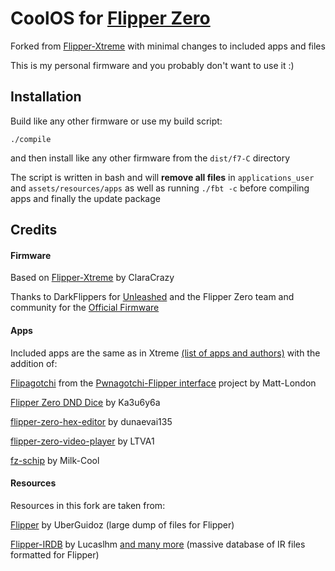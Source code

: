 # CoolOS for [Flipper Zero](https://flipperzero.one/)

Forked from [Flipper-Xtreme](https://github.com/ClaraCrazy/Flipper-Xtreme) with minimal changes to included apps and files

This is my personal firmware and you probably don't want to use it :)

## Installation

Build like any other firmware or use my build script:

`./compile`

and then install like any other firmware from the `dist/f7-C` directory

The script is written in bash and will **remove all files** in `applications_user` and `assets/resources/apps` as well as running `./fbt -c` before compiling apps and finally the update package

## Credits

#### Firmware
Based on [Flipper-Xtreme](https://github.com/ClaraCrazy/Flipper-Xtreme) by ClaraCrazy

Thanks to DarkFlippers for [Unleashed](https://github.com/DarkFlippers/unleashed-firmware) and the Flipper Zero team and community for the [Official Firmware](https://github.com/flipperdevices/flipperzero-firmware)

#### Apps

Included apps are the same as in Xtreme [(list of apps and authors)](https://github.com/ClaraCrazy/Flipper-Xtreme/wiki#included-apps) with the addition of:

[Flipagotchi](https://github.com/Matt-London/pwnagotchi-flipper/tree/main/flipagotchi) from the [Pwnagotchi-Flipper interface](https://github.com/Matt-London/pwnagotchi-flipper) project by Matt-London

[Flipper Zero DND Dice](https://github.com/Ka3u6y6a/flipper-zero-dice) by Ka3u6y6a

[flipper-zero-hex-editor](https://github.com/dunaevai135/flipper-zero-hex_editor) by dunaevai135

[flipper-zero-video-player](https://github.com/LTVA1/flipper-zero-video-player) by LTVA1

[fz-schip](https://github.com/Milk-Cool/fz-schip) by Milk-Cool

#### Resources

Resources in this fork are taken from:

[Flipper](https://github.com/UberGuidoZ/Flipper) by UberGuidoz (large dump of files for Flipper)

[Flipper-IRDB](https://github.com/Lucaslhm/Flipper-IRDB) by Lucaslhm [and many more](https://github.com/Lucaslhm/Flipper-IRDB#flipper-irdb) (massive database of IR files formatted for Flipper)
